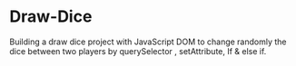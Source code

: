 # Draw-Dice
Building a draw dice project with JavaScript DOM to change randomly the dice between two players by querySelector , setAttribute, If &amp; else if.
